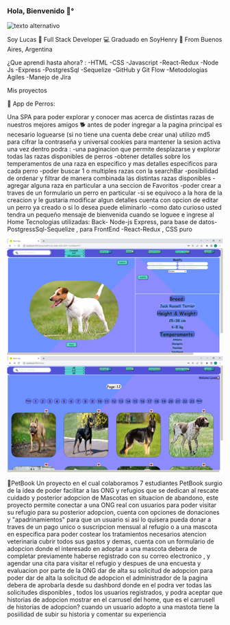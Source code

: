 ### Hola, Bienvenido 👋°

![texto alternativo](https://media.tenor.com/BqbIhT4Mb7cAAAAd/programmer-rounded-edges.gif)


<!--
**LucasNS1759/LucasNS1759** is a ✨ _special_ ✨ repository because its `README.md` (this file) appears on your GitHub profile.

Here are some ideas to get you started:

- 🔭 I’m currently working on ...
- 🌱 I’m currently learning ...
- 👯 I’m looking to collaborate on ...
- 🤔 I’m looking for help with ...
- 💬 Ask me about ...
- 📫 How to reach me: ...
- 😄 Pronouns: ...
- ⚡ Fun fact: ...
-->

Soy Lucas 👋
Full Stack Developer 💻 
Graduado en SoyHenry 🚀
From Buenos Aires, Argentina

¿Que aprendi hasta ahora? :
-HTML
-CSS
-Javascript
-React-Redux
-Node Js
-Express
-PostgresSql
-Sequelize
-GitHub y Git Flow
-Metodologias Agiles
-Manejo de Jira

 Mis proyectos

📌 App de Perros:

Una SPA para poder explorar y conocer mas acerca de distintas razas de nuestros mejores amigos 🐕
antes de poder ingregar a la pagina principal es necesario loguearse (si no tiene una cuenta debe crear una) utilizo md5 para cifrar la contraseña y universal cookies para mantener la sesion activa
una vez dentro podra :
-una paginacion que permite desplazarse y explorar todas las razas disponibles de perros
-obtener detalles sobre los temperamentos de una raza en especifico y mas detalles especificos para cada perro
-poder buscar 1 o multiples razas con la searchBar
-posibilidad de ordenar y filtrar de manera combinada las distintas razas disponibles
-agregar alguna raza en particular a una seccion de Favoritos 
-poder crear a traves de un formulario un perro en particular 
-si se equivoco a la hora de la creacion y le gustaria modificar algun detalles cuenta con opcion de editar un perro ya creado o si lo desea puede eliminarlo 
-como dato curioso usted tendra un pequeño mensaje de bienvenida cuando se loguee e ingrese al Home 
Tecnologias utilizadas: Back- Node-js Express, para base de datos- PostgressSql-Sequelize , para FrontEnd -React-Redux , CSS puro





![DogDetail](https://github.com/LucasNS1759/dogsPi/blob/main/client/public/img/React%20App%20-%20Google%20Chrome%208_5_2023%2020_01_04.png)
![DogHome](https://github.com/LucasNS1759/dogsPi/blob/main/client/public/img/dogHome.png)


📌PetBook
Un proyecto en el cual colaboramos 7 estudiantes 
PetBook surgio de la idea de poder facilitar a las ONG y refugios que se dedican al rescate cuidado y posterior adopcion de Mascotas en situacion de abandono, este proyecto permite conectar a una ONG real con usuarios para poder visitar su refugio para su posterior adopcion, cuenta con opciones de donaciones y "apadrinamientos" para que un usuario si asi lo quisera pueda donar a traves de un pago unico o suscripcion mensual al refugio o a una mascota en especifica para poder costear los tratamientos necesarios atencion veterinaria cubrir todos sus gastos y demas, cuenta con un formulario de adopcion donde el interesado en adoptar a una mascota debera de completar previamente haberse registrado con su correo electronico , y agendar una cita para visitar el refugio y despues de una encuesta y evaluacion por parte de la ONG dar de alta su solicitud de adopcion para poder dar de alta la solicitud de adopcion el administrador de la pagina debera de aprobarla desde su dashbord donde en el podra ver todas las solicitudes disponibles , todos los usuarios registrados, y podra aceptar que historias de adopcion mostrar en el carrusel del home, que es el carrusell de historias de adopcion? cuando un usuario adopto a una mastota tiene la posiilidad de subir su historia y comentar su experiencia


